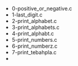 - 0-positive_or_negative.c
- 1-last_digit.c
- 2-print_alphabet.c
- 3-print_alphabets.c
- 4-print_alphabt.c
- 5-print_numbers.c
- 6-print_numberz.c
- 7-print_tebahpla.c
-     
